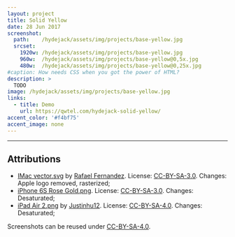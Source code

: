 ```yaml
---
layout: project
title: Solid Yellow
date: 28 Jun 2017
screenshot:
  path:    /hydejack/assets/img/projects/base-yellow.jpg
  srcset:
    1920w: /hydejack/assets/img/projects/base-yellow.jpg
    960w:  /hydejack/assets/img/projects/base-yellow@0,5x.jpg
    480w:  /hydejack/assets/img/projects/base-yellow@0,25x.jpg
#caption: How needs CSS when you got the power of HTML?
description: >
  TODO
image: /hydejack/assets/img/projects/base-yellow.jpg
links:
  - title: Demo
    url: https://qwtel.com/hydejack-solid-yellow/
accent_color: '#f4bf75'
accent_image: none
---
```


***

## Attributions
* [IMac vector.svg](https://commons.wikimedia.org/wiki/File:IMac_vector.svg)
  by [Rafael Fernandez](https://commons.wikimedia.org/wiki/User:TheGoldenBox).
  License: [CC-BY-SA-3.0]. Changes: Apple logo removed, rasterized;
* [iPhone 6S Rose Gold.png](https://commons.wikimedia.org/wiki/File:IPhone_6S_Rose_Gold.png).
  License: [CC-BY-SA-3.0]. Changes: Desaturated;
* [iPad Air 2.png](https://commons.wikimedia.org/wiki/File:IPad_Air_2.png)
  by [Justinhu12](https://commons.wikimedia.org/wiki/User:Justinhu12).
  License: [CC-BY-SA-4.0]. Changes: Desaturated;

Screenshots can be reused under [CC-BY-SA-4.0].

[CC-BY-SA-4.0]: https://creativecommons.org/licenses/by-sa/4.0/
[CC-BY-SA-3.0]: https://creativecommons.org/licenses/by-sa/3.0/
